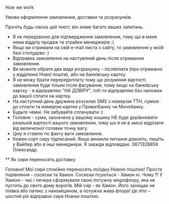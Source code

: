 How we work

Умови оформлення замовлення, доставки та розрахунків.

Прочіть будь-ласка цей текст, він зніме багато ваших запитань.
- Я не передзвоню для підтвердження замовлення, тому що в мене нема відділу продаж та зграйки менеджерів ;)
- Якщо ви отримали на свій e-mail листа з сайту, то замовлення у моїй базі стопудово :)
- Відправка замовлення на настувпний день після отримання замовлення.
- Ви можите обрати два види розрахунку – післяплата (при отриманні у відділенні Нової пошти), або на банківську картку.
- Я не можу брати перередоплату тому що розуміння вартості замовлення буде тільки після фасування, пому якщо на банківську картку - я відправляю "НА ДОВІРУ",  тоб-то відправляю без наложки до вашої сплати на картку.
- На наступний день дружина розсилає SMS з номером ТТН, сумою до сплати та номером картки у ПриватБанку чи Монобанку.
- Будьте чемні. Не забувайте сплачувати :)
- Головне - сума, зазначена у вашому кошику НЕ буде дорівнювати реальній вартості вашого замовлення, тому шо я не в змозі відрізати від величезної головки точну вагу.
- Ціну я ставлю по факту ваги замовлення.
- Кожен сорт сиру підписаний.
Якщо виникли питання дзвоніть, пишіть у Вайбер або в інші менеджери.
Я завжди відповідаю.
0671328859
Олександр.

** Як сири переносять доставку

Головне!
Мої сири спокійно переносять поїздку Новою поштою!
Просте порівняння - сосиски та Хамон.
Сосиски псуються - Хамон ні.
Чому ?!
У Хамоні - час і печера сформували свою потужну мікрофлору, яка не пустить до свого дому ворогів.
Мій сир - як Хамон.
Його захищає не плівка або латекс з наноміцином, а потужна жива флора!
Це літо – шостий рік відправок сира Новою поштою.